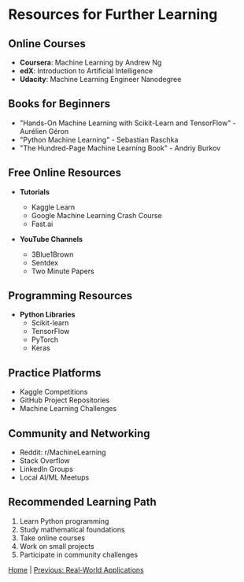 # Resources for Further Learning

## Online Courses
- **Coursera**: Machine Learning by Andrew Ng
- **edX**: Introduction to Artificial Intelligence
- **Udacity**: Machine Learning Engineer Nanodegree

## Books for Beginners
- "Hands-On Machine Learning with Scikit-Learn and TensorFlow" - Aurélien Géron
- "Python Machine Learning" - Sebastian Raschka
- "The Hundred-Page Machine Learning Book" - Andriy Burkov

## Free Online Resources
- **Tutorials**
  - Kaggle Learn
  - Google Machine Learning Crash Course
  - Fast.ai

- **YouTube Channels**
  - 3Blue1Brown
  - Sentdex
  - Two Minute Papers

## Programming Resources
- **Python Libraries**
  - Scikit-learn
  - TensorFlow
  - PyTorch
  - Keras

## Practice Platforms
- Kaggle Competitions
- GitHub Project Repositories
- Machine Learning Challenges

## Community and Networking
- Reddit: r/MachineLearning
- Stack Overflow
- LinkedIn Groups
- Local AI/ML Meetups

## Recommended Learning Path
1. Learn Python programming
2. Study mathematical foundations
3. Take online courses
4. Work on small projects
5. Participate in community challenges

[Home](README.md) | [Previous: Real-World Applications](03-applications.md)
